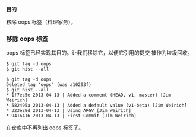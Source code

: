 
**目的**

移除 oops 标签（料理家务）。

### 移除 oops 标签

oops 标签已经实现其目的。让我们移除它，以便它引用的提交
被作为垃圾回收。

```
$ git tag -d oops
$ git hist --all
```

```
$ git tag -d oops
Deleted tag 'oops' (was a10293f)
$ git hist --all
* 1f7ec5e 2013-04-13 | Added a comment (HEAD, v1, master) [Jim Weirich]
* 582495a 2013-04-13 | Added a default value (v1-beta) [Jim Weirich]
* 323e28d 2013-04-13 | Using ARGV [Jim Weirich]
* 9416416 2013-04-13 | First Commit [Jim Weirich]
```

在仓库中不再列出 oops 标签了。
